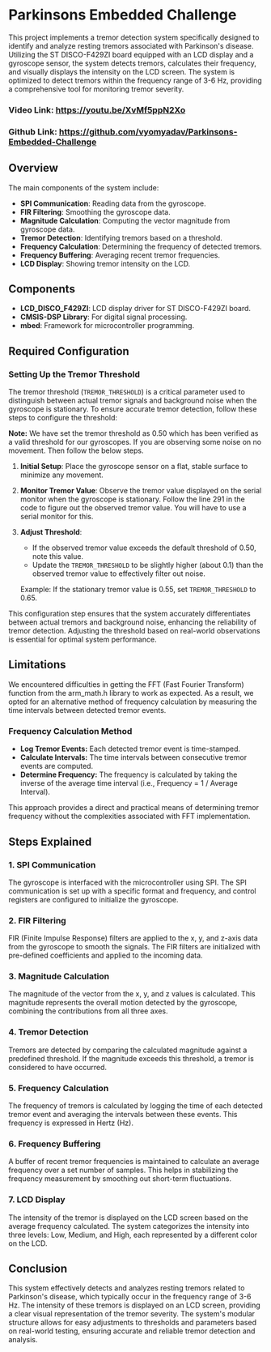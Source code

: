 # Parkinsons Embedded Challenge

This project implements a tremor detection system specifically designed to identify and analyze resting tremors associated with Parkinson's disease. Utilizing the ST DISCO-F429ZI board equipped with an LCD display and a gyroscope sensor, the system detects tremors, calculates their frequency, and visually displays the intensity on the LCD screen. The system is optimized to detect tremors within the frequency range of 3-6 Hz, providing a comprehensive tool for monitoring tremor severity.

### Video Link: https://youtu.be/XvMf5ppN2Xo

### Github Link: https://github.com/vyomyadav/Parkinsons-Embedded-Challenge

## Overview

The main components of the system include:
- **SPI Communication**: Reading data from the gyroscope.
- **FIR Filtering**: Smoothing the gyroscope data.
- **Magnitude Calculation**: Computing the vector magnitude from gyroscope data.
- **Tremor Detection**: Identifying tremors based on a threshold.
- **Frequency Calculation**: Determining the frequency of detected tremors.
- **Frequency Buffering**: Averaging recent tremor frequencies.
- **LCD Display**: Showing tremor intensity on the LCD.

## Components

- **LCD_DISCO_F429ZI**: LCD display driver for ST DISCO-F429ZI board.
- **CMSIS-DSP Library**: For digital signal processing.
- **mbed**: Framework for microcontroller programming.

## Required Configuration

### Setting Up the Tremor Threshold

The tremor threshold (`TREMOR_THRESHOLD`) is a critical parameter used to distinguish between actual tremor signals and background noise when the gyroscope is stationary. To ensure accurate tremor detection, follow these steps to configure the threshold:

**Note:** We have set the tremor threshold as 0.50 which has been verified as a valid threshold for our gyroscopes. If you are observing some noise on no movement. Then follow the below steps.

1. **Initial Setup**: Place the gyroscope sensor on a flat, stable surface to minimize any movement.

2. **Monitor Tremor Value**: Observe the tremor value displayed on the serial monitor when the gyroscope is stationary. Follow the line 291 in the code to figure out the observed tremor value. You will have to use a serial monitor for this.

3. **Adjust Threshold**:
   - If the observed tremor value exceeds the default threshold of 0.50, note this value.
   - Update the `TREMOR_THRESHOLD` to be slightly higher (about 0.1) than the observed tremor value to effectively filter out noise.
   
   Example: If the stationary tremor value is 0.55, set `TREMOR_THRESHOLD` to 0.65.

This configuration step ensures that the system accurately differentiates between actual tremors and background noise, enhancing the reliability of tremor detection. Adjusting the threshold based on real-world observations is essential for optimal system performance.


## Limitations

We encountered difficulties in getting the FFT (Fast Fourier Transform) function from the arm_math.h library to work as expected. As a result, we opted for an alternative method of frequency calculation by measuring the time intervals between detected tremor events.

### Frequency Calculation Method

 - **Log Tremor Events:** Each detected tremor event is time-stamped.
 - **Calculate Intervals:** The time intervals between consecutive tremor events are computed.
 - **Determine Frequency:** The frequency is calculated by taking the inverse of the average time interval (i.e., Frequency = 1 / Average Interval).

This approach provides a direct and practical means of determining tremor frequency without the complexities associated with FFT implementation.


## Steps Explained

### 1. SPI Communication

The gyroscope is interfaced with the microcontroller using SPI. The SPI communication is set up with a specific format and frequency, and control registers are configured to initialize the gyroscope.

### 2. FIR Filtering

FIR (Finite Impulse Response) filters are applied to the x, y, and z-axis data from the gyroscope to smooth the signals. The FIR filters are initialized with pre-defined coefficients and applied to the incoming data.

### 3. Magnitude Calculation

The magnitude of the vector from the x, y, and z values is calculated. This magnitude represents the overall motion detected by the gyroscope, combining the contributions from all three axes.

### 4. Tremor Detection

Tremors are detected by comparing the calculated magnitude against a predefined threshold. If the magnitude exceeds this threshold, a tremor is considered to have occurred.

### 5. Frequency Calculation

The frequency of tremors is calculated by logging the time of each detected tremor event and averaging the intervals between these events. This frequency is expressed in Hertz (Hz).

### 6. Frequency Buffering

A buffer of recent tremor frequencies is maintained to calculate an average frequency over a set number of samples. This helps in stabilizing the frequency measurement by smoothing out short-term fluctuations.

### 7. LCD Display

The intensity of the tremor is displayed on the LCD screen based on the average frequency calculated. The system categorizes the intensity into three levels: Low, Medium, and High, each represented by a different color on the LCD.


## Conclusion

This system effectively detects and analyzes resting tremors related to Parkinson's disease, which typically occur in the frequency range of 3-6 Hz. The intensity of these tremors is displayed on an LCD screen, providing a clear visual representation of the tremor severity. The system's modular structure allows for easy adjustments to thresholds and parameters based on real-world testing, ensuring accurate and reliable tremor detection and analysis.